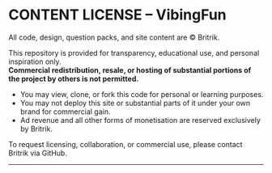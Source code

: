 # CONTENT LICENSE – VibingFun

All code, design, question packs, and site content are © Britrik.

This repository is provided for transparency, educational use, and personal inspiration only.  
**Commercial redistribution, resale, or hosting of substantial portions of the project by others is not permitted.**

- You may view, clone, or fork this code for personal or learning purposes.
- You may not deploy this site or substantial parts of it under your own brand for commercial gain.
- Ad revenue and all other forms of monetisation are reserved exclusively by Britrik.

To request licensing, collaboration, or commercial use, please contact Britrik via GitHub.

---
